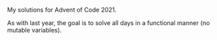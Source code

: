 My solutions for Advent of Code 2021.

As with last year, the goal is to solve all days in a functional
manner (no mutable variables).